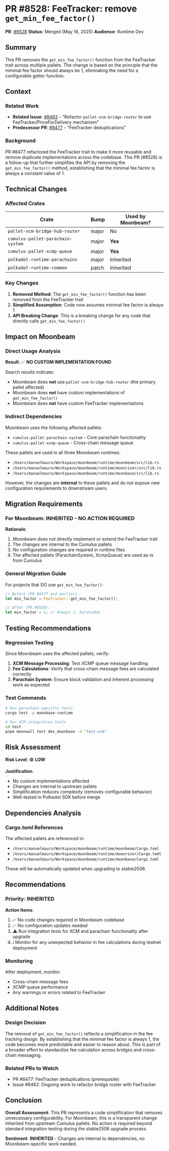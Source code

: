 # PR #8528: FeeTracker: remove `get_min_fee_factor()`

**PR**: [#8528](https://github.com/paritytech/polkadot-sdk/pull/8528)
**Status**: Merged (May 16, 2025)
**Audience**: Runtime Dev

## Summary

This PR removes the `get_min_fee_factor()` function from the FeeTracker trait across multiple pallets. The change is based on the principle that the minimal fee factor should always be 1, eliminating the need for a configurable getter function.

## Context

### Related Work
- **Related Issue**: [#8462](https://github.com/paritytech/polkadot-sdk/issues/8462) - "Refactor `pallet-xcm-bridge-router` to use FeeTracker/PriceForDelivery mechanism"
- **Predecessor PR**: [#8477](https://github.com/paritytech/polkadot-sdk/pull/8477) - "FeeTracker deduplications"

### Background
PR #8477 refactored the FeeTracker trait to make it more reusable and remove duplicate implementations across the codebase. This PR (#8528) is a follow-up that further simplifies the API by removing the `get_min_fee_factor()` method, establishing that the minimal fee factor is always a constant value of 1.

## Technical Changes

### Affected Crates

| Crate | Bump | Used by Moonbeam? |
|-------|------|-------------------|
| `pallet-xcm-bridge-hub-router` | major | No |
| `cumulus-pallet-parachain-system` | major | **Yes** |
| `cumulus-pallet-xcmp-queue` | major | **Yes** |
| `polkadot-runtime-parachains` | major | Inherited |
| `polkadot-runtime-common` | patch | Inherited |

### Key Changes
1. **Removed Method**: The `get_min_fee_factor()` function has been removed from the FeeTracker trait
2. **Simplified Assumption**: Code now assumes minimal fee factor is always 1
3. **API Breaking Change**: This is a breaking change for any code that directly calls `get_min_fee_factor()`

## Impact on Moonbeam

### Direct Usage Analysis
**Result**: ✅ **NO CUSTOM IMPLEMENTATION FOUND**

Search results indicate:
- Moonbeam does **not** use `pallet-xcm-bridge-hub-router` (the primary pallet affected)
- Moonbeam does **not** have custom implementations of `get_min_fee_factor()`
- Moonbeam does **not** have custom FeeTracker implementations

### Indirect Dependencies
Moonbeam uses the following affected pallets:
- `cumulus-pallet-parachain-system` - Core parachain functionality
- `cumulus-pallet-xcmp-queue` - Cross-chain message queue

These pallets are used in all three Moonbeam runtimes:
- `/Users/manuelmauro/Workspace/moonbeam/runtime/moonbeam/src/lib.rs`
- `/Users/manuelmauro/Workspace/moonbeam/runtime/moonriver/src/lib.rs`
- `/Users/manuelmauro/Workspace/moonbeam/runtime/moonbase/src/lib.rs`

However, the changes are **internal** to these pallets and do not expose new configuration requirements to downstream users.

## Migration Requirements

### For Moonbeam: **INHERITED - NO ACTION REQUIRED**

**Rationale**:
1. Moonbeam does not directly implement or extend the FeeTracker trait
2. The changes are internal to the Cumulus pallets
3. No configuration changes are required in runtime files
4. The affected pallets (ParachainSystem, XcmpQueue) are used as-is from Cumulus

### General Migration Guide
For projects that DO use `get_min_fee_factor()`:
```rust
// Before (PR #8477 and earlier):
let min_factor = FeeTracker::get_min_fee_factor();

// After (PR #8528):
let min_factor = 1; // Always 1, hardcoded
```

## Testing Recommendations

### Regression Testing
Since Moonbeam uses the affected pallets, verify:
1. **XCM Message Processing**: Test XCMP queue message handling
2. **Fee Calculations**: Verify that cross-chain message fees are calculated correctly
3. **Parachain System**: Ensure block validation and inherent processing work as expected

### Test Commands
```bash
# Run parachain-specific tests
cargo test -p moonbase-runtime

# Run XCM integration tests
cd test
pnpm moonwall test dev_moonbase -d "test-xcm"
```

## Risk Assessment

**Risk Level**: 🟢 **LOW**

**Justification**:
- No custom implementations affected
- Changes are internal to upstream pallets
- Simplification reduces complexity (removes configurable behavior)
- Well-tested in Polkadot SDK before merge

## Dependencies Analysis

### Cargo.toml References
The affected pallets are referenced in:
- `/Users/manuelmauro/Workspace/moonbeam/runtime/moonbeam/Cargo.toml`
- `/Users/manuelmauro/Workspace/moonbeam/runtime/moonriver/Cargo.toml`
- `/Users/manuelmauro/Workspace/moonbeam/runtime/moonbase/Cargo.toml`

These will be automatically updated when upgrading to stable2506.

## Recommendations

### Priority: **INHERITED**

**Action Items**:
1. ✅ No code changes required in Moonbeam codebase
2. ✅ No configuration updates needed
3. ⚠️ Run integration tests for XCM and parachain functionality after upgrade
4. ℹ️ Monitor for any unexpected behavior in fee calculations during testnet deployment

### Monitoring
After deployment, monitor:
- Cross-chain message fees
- XCMP queue performance
- Any warnings or errors related to FeeTracker

## Additional Notes

### Design Decision
The removal of `get_min_fee_factor()` reflects a simplification in the fee tracking design. By establishing that the minimal fee factor is always 1, the code becomes more predictable and easier to reason about. This is part of a broader effort to standardize fee calculation across bridges and cross-chain messaging.

### Related PRs to Watch
- PR #8477: FeeTracker deduplications (prerequisite)
- Issue #8462: Ongoing work to refactor bridge router with FeeTracker

## Conclusion

**Overall Assessment**: This PR represents a code simplification that removes unnecessary configurability. For Moonbeam, this is a transparent change inherited from upstream Cumulus pallets. No action is required beyond standard integration testing during the stable2506 upgrade process.

**Sentiment**: **INHERITED** - Changes are internal to dependencies, no Moonbeam-specific work needed.
